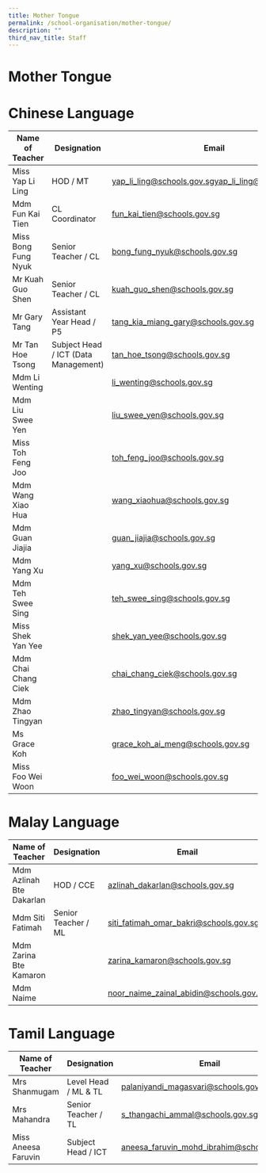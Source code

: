 ```yaml
---
title: Mother Tongue
permalink: /school-organisation/mother-tongue/
description: ""
third_nav_title: Staff
---
```

Mother Tongue
=============

# Chinese Language





|Name of Teacher| Designation |	Email |
| -------- | -------- | -------- |
|Miss Yap Li Ling|HOD / MT| [yap_li_ling@schools.gov.sg](yap_li_ling@schools.gov.sg)yap_li_ling@schools.gov.sg |
|Mdm Fun Kai Tien |CL Coordinator |	fun_kai_tien@schools.gov.sg|
|Miss Bong Fung Nyuk | Senior Teacher / CL | bong_fung_nyuk@schools.gov.sg |
| Mr Kuah Guo Shen | Senior Teacher / CL | kuah_guo_shen@schools.gov.sg |
 | Mr Gary Tang	 | Assistant Year Head / P5  | tang_kia_miang_gary@schools.gov.sg | 
 | Mr Tan Hoe Tsong|	Subject Head / ICT (Data Management) 	| [tan_hoe_tsong@schools.gov.sg](tan_hoe_tsong@schools.gov.sg) |
 | Mdm Li Wenting  | 	 | li_wenting@schools.gov.sg | 
 | Mdm Liu Swee Yen  | 	 | liu_swee_yen@schools.gov.sg | 
 | Miss Toh Feng Joo | 	 | toh_feng_joo@schools.gov.sg | 
 | Mdm Wang Xiao Hua  |  |  	wang_xiaohua@schools.gov.sg | 
 | Mdm Guan Jiajia | |  	guan_jiajia@schools.gov.sg | 
 | Mdm Yang Xu | |  	yang_xu@schools.gov.sg | 
 | Mdm Teh Swee Sing |  | 	teh_swee_sing@schools.gov.sg | 
 | Miss Shek Yan Yee |  | 	shek_yan_yee@schools.gov.sg | 
 |Mdm Chai Chang Ciek|	|	chai_chang_ciek@schools.gov.sg|
 | Mdm Zhao Tingyan |  | 	zhao_tingyan@schools.gov.sg | 
 |Ms Grace Koh	| |	grace_koh_ai_meng@schools.gov.sg|
 |Miss Foo Wei Woon	|	|foo_wei_woon@schools.gov.sg|

 

# Malay Language

|Name of Teacher| Designation |	Email |
| -------- | -------- | -------- |
 | Mdm Azlinah Bte Dakarlan |  HOD / CCE | azlinah_dakarlan@schools.gov.sg | 
 | Mdm Siti Fatimah  | Senior Teacher / ML | siti_fatimah_omar_bakri@schools.gov.sg | 
 | Mdm Zarina Bte Kamaron |  | 	zarina_kamaron@schools.gov.sg | 
  | Mdm Naime	| 	| [noor_naime_zainal_abidin@schools.gov.sg](noor_naime_zainal_abidin@schools.gov.sg) |

# Tamil Language





|Name of Teacher| Designation |	Email |
| -------- | -------- | -------- |
 | Mrs Shanmugam | Level Head / ML & TL | palaniyandi_magasvari@schools.gov.sg | 
 | Mrs Mahandra | Senior Teacher / TL | s_thangachi_ammal@schools.gov.sg  | 
 | Miss Aneesa Faruvin | Subject Head / ICT | 	aneesa_faruvin_mohd_ibrahim@schools.gov.sg |